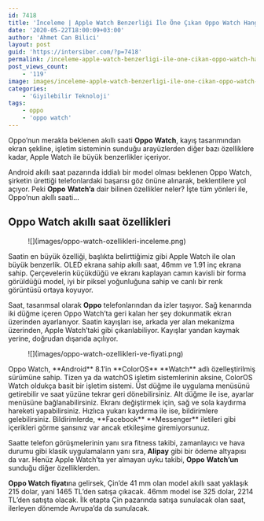 ```yaml
---
id: 7418
title: 'İnceleme | Apple Watch Benzerliği İle Öne Çıkan Oppo Watch Hangi Özellikleri Sunuyor?'
date: '2020-05-22T18:00:09+03:00'
author: 'Ahmet Can Bilici'
layout: post
guid: 'https://intersiber.com/?p=7418'
permalink: /inceleme-apple-watch-benzerligi-ile-one-cikan-oppo-watch-hangi-ozellikleri-sunuyor/
post_views_count:
    - '119'
image: images/inceleme-apple-watch-benzerligi-ile-one-cikan-oppo-watch-hangi-ozellikleri-sunuyor.png
categories:
    - 'Giyilebilir Teknoloji'
tags:
    - oppo
    - 'oppo watch'
---
```


Oppo’nun merakla beklenen akıllı saati **Oppo** **Watch**, kayış tasarımından ekran şekline, işletim sisteminin sunduğu arayüzlerden diğer bazı özelliklere kadar, Apple Watch ile büyük benzerlikler içeriyor.

Android akıllı saat pazarında iddialı bir model olması beklenen Oppo Watch, şirketin ürettiği telefonlardaki başarısı göz önüne alınarak, beklentilere yol açıyor. Peki **Oppo** **Watch’a** dair bilinen özellikler neler? İşte tüm yönleri ile, Oppo’nun akıllı saati…

## Oppo Watch akıllı saat özellikleri

<figure class="wp-block-image size-large">![](images/oppo-watch-ozellikleri-inceleme.png)</figure>Saatin en büyük özelliği, başlıkta belirttiğimiz gibi Apple Watch ile olan büyük benzerlik. OLED ekrana sahip akıllı saat, 46mm ve 1.91 inç ekrana sahip. Çerçevelerin küçükdüğü ve ekranı kaplayan camın kavisli bir forma görüldüğü model, iyi bir piksel yoğunluğuna sahip ve canlı bir renk görüntüsü ortaya koyuyor.

Saat, tasarımsal olarak **Oppo** telefonlarından da izler taşıyor. Sağ kenarında iki düğme içeren Oppo Watch’ta geri kalan her şey dokunmatik ekran üzerinden ayarlanıyor. Saatin kayışları ise, arkada yer alan mekanizma üzerinden, Apple Watch’taki gibi çıkarılabiliyor. Kayışlar yandan kaymak yerine, doğrudan dışarıda açılıyor.

<figure class="wp-block-image size-large">![](images/oppo-watch-ozellikleri-ve-fiyati.png)</figure>Oppo Watch, **Android** 8.1’in **ColorOS** **Watch** adlı özelleştirilmiş sürümüne sahip. Tizen ya da watchOS işletim sistemlerinin aksine, ColorOS Watch oldukça basit bir işletim sistemi. Üst düğme ile uygulama menüsünü getirebilir ve saat yüzüne tekrar geri dönebilirsiniz. Alt düğme ile ise, ayarlar menüsüne bağlanabilirsiniz. Ekranı değiştirmek için, sağ ve sola kaydırma hareketi yapabilirsiniz. Hızlıca yukarı kaydırma ile ise, bildirimlere gelebilirsiniz. Bildirimlerde, **Facebook** **Messenger** iletileri gibi içerikleri görme şansınız var ancak etkileşime giremiyorsunuz.

Saatte telefon görüşmelerinin yanı sıra fitness takibi, zamanlayıcı ve hava durumu gibi klasik uygulamaların yanı sıra, **Alipay** gibi bir ödeme altyapısı da var. Henüz Apple Watch’ta yer almayan uyku takibi, **Oppo** **Watch’un** sunduğu diğer özelliklerden.

**Oppo Watch fiyatı**na gelirsek, Çin’de 41 mm olan model akıllı saat yaklaşık 215 dolar, yani 1465 TL’den satışa çıkacak. 46mm model ise 325 dolar, 2214 TL’den satışta olacak. İlk etapta Çin pazarında satışa sunulacak olan saat, ilerleyen dönemde Avrupa’da da sunulacak.